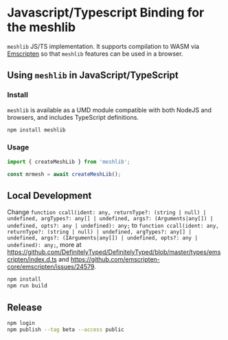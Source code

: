 # Javascript/Typescript Binding for the meshlib

`meshlib` JS/TS implementation. It supports compilation
to WASM via [Emscripten](https://emscripten.org/) so that `meshlib` features can be used in a browser.

## Using `meshlib` in JavaScript/TypeScript

### Install

`meshlib` is available as a UMD module compatible with both NodeJS and browsers,
and includes TypeScript definitions.

```sh
npm install meshlib
```

### Usage

```js
import { createMeshLib } from 'meshlib';

const mrmesh = await createMeshLib();
```

## Local Development

Change `function ccall(ident: any, returnType?: (string | null) | undefined, argTypes?: any[] | undefined, args?: (Arguments|any[]) | undefined, opts?: any | undefined): any;`
to `function ccall(ident: any, returnType?: (string | null) | undefined, argTypes?: any[] | undefined, args?: (IArguments|any[]) | undefined, opts?: any | undefined): any;`, more at <https://github.com/DefinitelyTyped/DefinitelyTyped/blob/master/types/emscripten/index.d.ts> and <https://github.com/emscripten-core/emscripten/issues/24579>.

```sh
npm install
npm run build
```

## Release

```sh
npm login
npm publish --tag beta --access public
```

